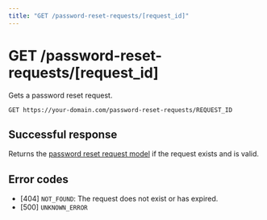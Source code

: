 ```yaml
---
title: "GET /password-reset-requests/[request_id]"
---
```


# GET /password-reset-requests/[request_id]

Gets a password reset request.

```
GET https://your-domain.com/password-reset-requests/REQUEST_ID
```

## Successful response

Returns the [password reset request model](/reference/rest/models/password-reset-request) if the request exists and is valid.

## Error codes

- [404] `NOT_FOUND`: The request does not exist or has expired.
- [500] `UNKNOWN_ERROR`
